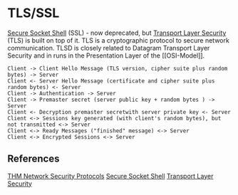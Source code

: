 # TLS/SSL

[Secure Socket Shell](https://en.wikipedia.org/wiki/Transport_Layer_Security#SSL_1.0,_2.0,_and_3.0) (SSL) - now deprecated, but [Transport Layer Security](https://en.wikipedia.org/wiki/Transport_Layer_Security) (TLS) is built on top of it. TLS is a cryptographic protocol to secure network communication. TLSD is closely related to Datagram Transport Layer Security and in  runs in the Presentation Layer of the [[OSI-Model]].

```goat
Client -> Client Hello Message (TLS version, cipher suite plus random bytes) -> Server 
Client <- Server Hello Message (certificate and cipher suite plus random bytes) <- Server
Client -> Authentication -> Server
Client -> Premaster secret (server public key + random bytes ) -> Server
Client <- Decryption premaster secretwith server private key <- Server
Client <-> Sessions key generated (with client's random bytes), but not transmitted <-> Server
Client <-> Ready Messages ("finished" message) <-> Server
Client <-> Encrypted Sessions <-> Server
```

## References

[THM Network Security Protocols](https://tryhackme.com/room/networksecurityprotocols)
[Secure Socket Shell](https://en.wikipedia.org/wiki/Transport_Layer_Security#SSL_1.0,_2.0,_and_3.0)
[Transport Layer Security](https://en.wikipedia.org/wiki/Transport_Layer_Security)